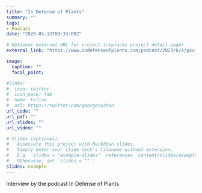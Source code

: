 ```yaml
---
title: "In Defense of Plants"
summary: ""
tags:
- Podcast
date: "2020-05-13T00:33:00Z"

# Optional external URL for project (replaces project detail page).
external_link: "https://www.indefenseofplants.com/podcast/2023/6/4/pxxjmt3g0lv5ksjfj3hhd1sqmu7y6d"

image:
  caption: ""
  focal_point:

#links:
#- icon: twitter
#  icon_pack: fab
#  name: Follow
#  url: https://twitter.com/georgecushen
url_code: ""
url_pdf: ""
url_slides: ""
url_video: ""

# Slides (optional).
#   Associate this project with Markdown slides.
#   Simply enter your slide deck's filename without extension.
#   E.g. `slides = "example-slides"` references `content/slides/example-slides.md`.
#   Otherwise, set `slides = ""`.
slides: example
---
```


Interview by the podcast In Defense of Plants
